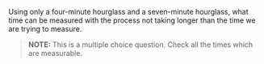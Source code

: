 <div class="markdown-content" id="problem-content">
<p>Using only a four-minute hourglass and a seven-minute hourglass, what time can be measured with the process not taking longer than the time we are trying to measure.</p>
<blockquote>
<p><strong>NOTE:</strong> This is a multiple choice question. Check all the times which are measurable.</p>
</blockquote>
</div>